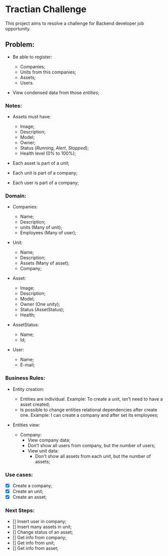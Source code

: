 # Tractian Challenge

This project aims to resolve a challenge for Backend developer job opportunity.

## Problem:

- Be able to register:
  - Companies; 
  - Units from this companies;
  - Assets;
  - Users.

- View condensed data from those *entities*;

### Notes:

- Assets must have:
  - Image;
  - Description;
  - Model;
  - Owner;
  - Status (*Running*, *Alert*, *Stopped*);
  - Health level (0% to 100%);

- Each asset is part of a unit;

- Each unit is part of a company;

- Each user is part of a company;

### Domain:

- Companies:
  - Name;
  - Description;
  - units (Many of unit);
  - Employees (Many of user);

- Unit:
  - Name;
  - Description;
  - Assets (Many of asset);
  - Company;

- Asset:
  - Image;
  - Description;
  - Model;
  - Owner (One unity);
  - Status (AssetStatus);
  - Health;

- AssetStatus:
  - Name;
  - Id;

- User:
  - Name;
  - E-mail;

### Business Rules:

- Entity creation:
  - Entities are individual. Example: To create a unit, isn't need to have a asset created;
  - Is possible to change entities relational dependencies after create one. Example: I can create a company and after set its employees;

- Entities view:
  - Company:
    - View company data;
    - Don't show all users from company, but the number of users;
    - View unit data:
      - Don't show all assets from each unit, but the number of assets;

### Use cases:

- [x] Create a company;
- [x] Create an unit;
- [x] Create an asset;

### Next Steps:

- [] Insert user in company;
- [] Insert many assets in unit;
- [] Change status of an asset;
- [] Get info from company;
- [] Get info from unit;
- [] Get info from asset;